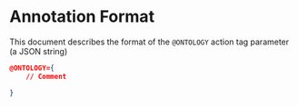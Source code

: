 # Annotation Format

This document describes the format of the `@ONTOLOGY` action tag parameter (a JSON string)

```json
@ONTOLOGY={
	// Comment

}

```
